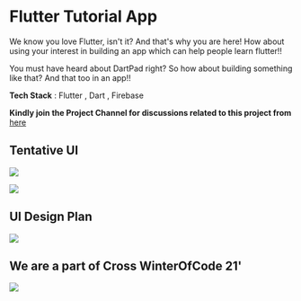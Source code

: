 # Flutter Tutorial App

We know you love Flutter, isn't it? And that's why you are here! How about using your interest in building an app which can help people learn flutter!!

You must have heard about DartPad right? So how about building something like that? And that too in an app!!

**Tech Stack** : Flutter , Dart , Firebase

**Kindly join the Project Channel for discussions related to this project from** [here](https://discord.gg/drXQAaGVKJ)
## Tentative UI

![](https://github.com/infiniteoverflow/Flutter-Tutorial-App/blob/main/tentativeUI/Screenshot%202021-02-12%20at%203.30.30%20PM.png)

![](https://github.com/infiniteoverflow/Flutter-Tutorial-App/blob/main/tentativeUI/splash.png)

## UI Design Plan

![](https://github.com/infiniteoverflow/Flutter-Tutorial-App/blob/main/tentativeUI/ui%20design.png)

## We are a part of Cross WinterOfCode 21'

![](cross.png)
